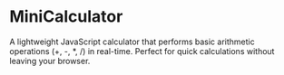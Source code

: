 # MiniCalculator
A lightweight JavaScript calculator that performs basic arithmetic operations (+, -, *, /) in real-time. Perfect for quick calculations without leaving your browser.
